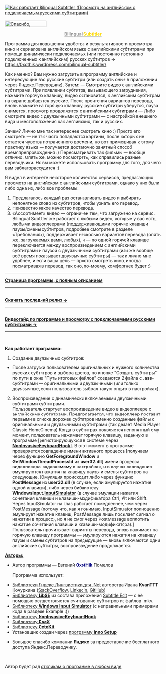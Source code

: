[![Как работает Bilingual Subtitler (Просмотр на английском с подключаемым русскими субтитрами)](https://0xothik.files.wordpress.com/2020/09/bisubwhiplash-v-4_.jpg)](https://www.youtube.com/watch?v=7TSPPbmpXsw "Как работает Bilingual Subtitler (Просмотр на английском с подключаемым русскими субтитрами)")
<br>
<br>
<a href="https://yasobe.ru/na/0xothik" target="_blank" rel="noopener"><img class="alignnone size-full wp-image-5000" src="https://0xothik.files.wordpress.com/2020/06/ya-thx-20.png" alt="Спасибо, которое намажешь на хлеб" width="134" height="20" /></a>
<a href="https://0xothik.wordpress.com/bilingual-subtitler/"><p style="text-align: center;"><strong><span style="color: #999999;">Bilingual</span> <span style="color: #ffd700;">Subtitler</span></strong></p></a>
Программа для повышения удобства и результативности просмотра кино и сериалов на английском языке с английскими субтитрами при помощи динамически подключаемых (или постоянно постоянно подключенных к английским) русских субтитров → https://0xothik.wordpress.com/bilingual-subtitler/

Как именно? Вам нужно загрузить в программу английские и интересующие вас русские субтитры (или создать оные в приложении через Яндекс.Переводчик).
Затем:
— Смотрите видео с английскими субтитрами. При появлении субтитра, вызывающего затруднения, нажмите горячую клавишу, видео остановится, к английским субтитрам на экране добавятся русские. После прочтения вариантов перевода, вновь нажмите на горячую клавишу, русские субтитры уберутся, пауза снимется, просмотр продолжится с английскими субтитрами
— Либо смотрите видео с двуязычными субтитрами — с настройкой внешнего вида и местоположения как английских, так и русских.

Зачем? Лично мне так интереснее смотреть кино :) Просто его смотреть — не так часто попадаются картины, после которых не остается чувства потраченного времени, но вот примешивая к этому практику языка — получается достаточно занятный способ времяпрепровождения :) Пересматривать так фильмы — вообще отлично. Опять же, можно посмотреть, как справились разные переводчики.
Но вы можете использовать программу для того, для чего вам заблагорассудится :)

Я видел в интернете некоторое количество сервисов, предлагающих просмотр на английском с английскими субтитрами, однако у них были либо одна из, либо все проблемы:
1. Предлагалось каждый раз останавливать видео и выбирать непонятное слово из субтитров, чтобы узнать его перевод.
2. Неизвестно какое качество перевода.
3. «Ассортимент» видео — ограничен тем, что загружено на сервис.
Bilingual Subtitler же работает с любыми видео, которые у вас есть, любыми видеоплеерами (поддерживающими горячие клавиши паузы/смены субтитров, подробнее смотрите в разделе «Требования»), поддерживает несколько вариантов перевода (опять же, загружаемых вами, любых), и — по одной горячей клавише переключается между воспроизведением с английскими субтитрами и паузой с двуязычными субтитрами (или же вообще всё время показывает двуязычные субтитры) — так и лично мне удобнее, и если ваша цель — просто смотреть кино, иногда посматривая в перевод, так оно, по-моему, комфортнее будет :)

<hr>

<a href="https://0xothik.wordpress.com/bilingual-subtitler/"><b>Страница программы, с полным описанием</b></a>
<hr><br/>
<a href="https://github.com/0xotHik/BilingualSubtitler/releases/latest"><b>Скачать последний релиз →</b></a><br/>
<hr><br/>
<a href="https://www.youtube.com/watch?v=7TSPPbmpXsw"><b>Видеогайд по программе и просмотру с подключаемыми русскими субтитрами →</b></a><br/>
<hr><br/>

**Как работает программа:** <br/>
1. Создание двуязычных субтитров: <br/>
- После загрузки пользователем оригинальных и нужного количества русских субтитров и выбора цветов, по кнопке "Создать субтитры" по пути в окне "Путь итоговых файлов" создаются 2 файла с **.ass**-субтитрами — оригинальными и двуязычными (или только двуязычные, если пользователь выбрал такую опцию в настройках). <br/>
2. Воспроизведение с динамически включаемыми двуязычными субтитрами субтитрами.<br/>
Пользователь стартует воспроизведение видео в видеоплеере с английскими субтитрами. Предполагается, что видеоплеер поставит первыми в списке дорожек субтитров именно созданные файлы с оригинальными и двуязычными субтитрами (так делает Media Player Classic HomeCinema) Когда в субтитрах появляется непонятный ему момент, пользователь нажимает горячую клавишу, заданную в программе [регистрирующуюся в системе через [**NonInvasiveKeyboardHook**](https://github.com/kfirprods/NonInvasiveKeyboardHook)]. В этот момент в программе проверяется совпадение имени активного процесса [получаем через функцию **GetForegroundWindow** и **GetWindowThreadProcessId** из **user32.dll**] имени процесса видеоплеера, задаваемому в настройках, и в случае совпадения — эмулируются нажатия на клавишу паузы и смены субтитров на следующие. [Эмуляция происходит либо через функцию **PostMessage** из **user32.dll** (в случае, если эмулируется нажатие одной клавиши), либо через библиотеку **WindowsInput.[InputSimulator](https://github.com/michaelnoonan/inputsimulator)** (в случае эмуляции нажатия сочетания клавиши и клавиши-модификатора Ctrl, Alt или Shift. Через InputSimulator на глаз работает помедленнее, чем через PostMessage (потому что, как я понимаю, InputSimulator полноценно эмулирует нажатие клавиш, PostMessage лишь посылает сигнал о нажатии в процесс), но я не смог через PostMessage воплотить нажатие сочетания клавиши и клавиши-модификатора).] Пользователь прочитывает варианты перевода, вновь нажимает на горячую клавишу программы — эмулируются нажатия на клавишу паузы и смены субтитров на предыдущие — вновь включаются одни английские субтитры, воспроизведение продолжается.

<span style="text-decoration: underline;">**Авторы:**</span> 
- Автор программы — Евгений <span style="color: #000080;">**0xotHik**</span> Помелов<br/><br/>
Программа использует:
*   [Библиотеки Яндекс.Лингвистики для .Net](https://habrahabr.ru/post/204372/) авторства Ивана **KvanTTT** Кочуркина ([StackOverflow](http://stackoverflow.com/users/1046374/kvanttt), [LinkedIn](https://ru.linkedin.com/in/kvanttt/en), [GitHub](http://github.com/KvanTTT/))
*   [Библиотеку **LibSE**](https://github.com/SubtitleEdit/subtitleedit/tree/master/libse) из состава приложения [Subtitle Edit](https://0xothik.wordpress.com/bilingual-subtitler#SubtitleEdit) — с её помощью осуществляется считывание субтитров из файлов .mkv.
*   [Библиотеку **Windows Input Simulator**](https://github.com/michaelnoonan/inputsimulator) (с неправильными примерами кода в разделе Example :))
*   [Библиотеку **NonInvasiveKeyboardHook**](https://github.com/kfirprods/NonInvasiveKeyboardHook)
*   [Библиотеку **DocX**](https://github.com/xceedsoftware/DocX)
*   [Библиотеку **OctoKit**](https://github.com/octokit/octokit.net)
*   Установщик создан через [программу **Inno Setup**](https://jrsoftware.org/isinfo.php)

- Большое спасибо компании **Яндекс** за предоставление бесплатного доступа Яндекс.Переводчику.
<br>

Автор будет рад [откликам о программе в любом виде](https://0xothik.wordpress.com/bilingual-subtitler#ContactMe)


